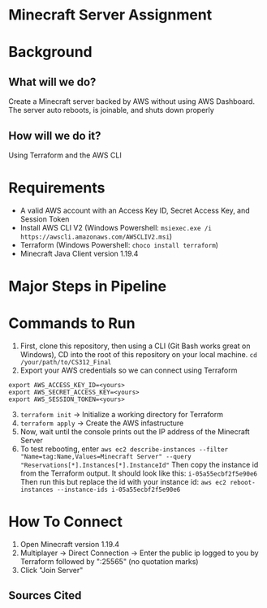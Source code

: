 # Minecraft Server Assignment
 
# Background
## What will we do?
Create a Minecraft server backed by AWS without using AWS Dashboard. The server auto reboots, is joinable, and shuts down properly
## How will we do it?
Using Terraform and the AWS CLI
# Requirements
- A valid AWS account with an Access Key ID, Secret Access Key, and Session Token
- Install AWS CLI V2 (Windows Powershell: `msiexec.exe /i https://awscli.amazonaws.com/AWSCLIV2.msi`)
- Terraform (Windows Powershell: `choco install terraform`)
- Minecraft Java Client version 1.19.4
# Major Steps in Pipeline

# Commands to Run
1. First, clone this repository, then using a CLI (Git Bash works great on Windows), CD into the root of this repository on your local machine.
`cd /your/path/to/CS312_Final`
2. Export your AWS credentials so we can connect using Terraform
``` 
export AWS_ACCESS_KEY_ID=<yours>
export AWS_SECRET_ACCESS_KEY=<yours>
export AWS_SESSION_TOKEN=<yours>
```
3. `terraform init` -> Initialize a working directory for Terraform
4. `terraform apply` -> Create the AWS infastructure
5. Now, wait until the console prints out the IP address of the Minecraft Server
6. To test rebooting, enter `aws ec2 describe-instances --filter "Name=tag:Name,Values=Minecraft Server" --query "Reservations[*].Instances[*].InstanceId"`
Then copy the instance id from the Terraform output. It should look like this: `i-05a55ecbf2f5e90e6`
Then run this but replace the id with your instance id: `aws ec2 reboot-instances --instance-ids i-05a55ecbf2f5e90e6` 


# How To Connect
1. Open Minecraft version 1.19.4
2. Multiplayer -> Direct Connection -> Enter the public ip logged to you by Terraform followed by ":25565" (no quotation marks)
3. Click "Join Server"

## Sources Cited

